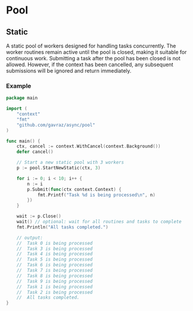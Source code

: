 # Pool

## Static
A static pool of workers designed for handling tasks concurrently. The worker routines remain active until the
pool is closed, making it suitable for continuous work. Submitting a task after the pool has been closed is not allowed.
However, if the context has been cancelled, any subsequent submissions will be ignored and return immediately.

### Example
```go
package main

import (
	"context"
	"fmt"
	"github.com/gavraz/async/pool"
)

func main() {
	ctx, cancel := context.WithCancel(context.Background())
	defer cancel()

	// Start a new static pool with 3 workers
	p := pool.StartNewStatic(ctx, 3)

	for i := 0; i < 10; i++ {
		n := i
		p.Submit(func(ctx context.Context) {
			fmt.Printf("Task %d is being processed\n", n)
		})
	}

	wait := p.Close()
	wait() // optional: wait for all routines and tasks to complete
	fmt.Println("All tasks completed.")

	// output:
	//	Task 0 is being processed
	//	Task 3 is being processed
	//	Task 4 is being processed
	//	Task 5 is being processed
	//	Task 6 is being processed
	//	Task 7 is being processed
	//	Task 8 is being processed
	//	Task 9 is being processed
	//	Task 1 is being processed
	//	Task 2 is being processed
	//	All tasks completed.
}

```